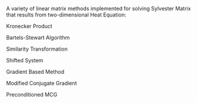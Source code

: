  A variety of linear matrix methods implemented for solving Sylvester Matrix that results from two-dimensional Heat Equation:
 
 
 Kronecker Product
 
 Bartels-Stewart Algorithm
 
 Similarity Transformation
 
 Shifted System 
 
 Gradient Based Method
 
 Modified Conjugate Gradient
 
 Preconditioned MCG
